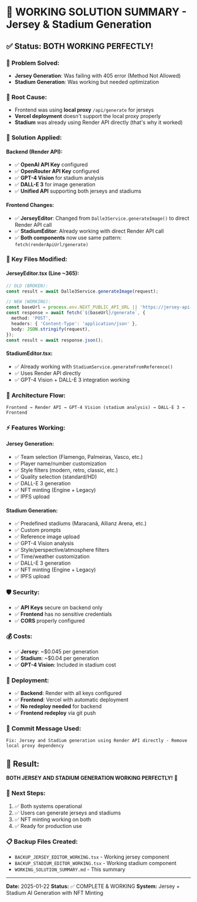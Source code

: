 # 🎉 WORKING SOLUTION SUMMARY - Jersey & Stadium Generation

## ✅ **Status: BOTH WORKING PERFECTLY!**

### 🔧 **Problem Solved:**
- **Jersey Generation**: Was failing with 405 error (Method Not Allowed)
- **Stadium Generation**: Was working but needed optimization

### 🎯 **Root Cause:**
- Frontend was using **local proxy** `/api/generate` for jerseys
- **Vercel deployment** doesn't support the local proxy properly
- **Stadium** was already using Render API directly (that's why it worked)

### 🚀 **Solution Applied:**

#### **Backend (Render API):**
- ✅ **OpenAI API Key** configured
- ✅ **OpenRouter API Key** configured  
- ✅ **GPT-4 Vision** for stadium analysis
- ✅ **DALL-E 3** for image generation
- ✅ **Unified API** supporting both jerseys and stadiums

#### **Frontend Changes:**
- ✅ **JerseyEditor**: Changed from `Dalle3Service.generateImage()` to direct Render API call
- ✅ **StadiumEditor**: Already working with direct Render API call
- ✅ **Both components** now use same pattern: `fetch(renderApiUrl/generate)`

### 📁 **Key Files Modified:**

#### **JerseyEditor.tsx** (Line ~365):
```typescript
// OLD (BROKEN):
const result = await Dalle3Service.generateImage(request);

// NEW (WORKING):
const baseUrl = process.env.NEXT_PUBLIC_API_URL || 'https://jersey-api-dalle3.onrender.com';
const response = await fetch(`${baseUrl}/generate`, {
  method: 'POST',
  headers: { 'Content-Type': 'application/json' },
  body: JSON.stringify(request),
});
const result = await response.json();
```

#### **StadiumEditor.tsx**:
- ✅ Already working with `StadiumService.generateFromReference()`
- ✅ Uses Render API directly
- ✅ GPT-4 Vision + DALL-E 3 integration working

### 🔄 **Architecture Flow:**

```
Frontend → Render API → GPT-4 Vision (stadium analysis) → DALL-E 3 → Frontend
```

### ⚡ **Features Working:**

#### **Jersey Generation:**
- ✅ Team selection (Flamengo, Palmeiras, Vasco, etc.)
- ✅ Player name/number customization
- ✅ Style filters (modern, retro, classic, etc.)
- ✅ Quality selection (standard/HD)
- ✅ DALL-E 3 generation
- ✅ NFT minting (Engine + Legacy)
- ✅ IPFS upload

#### **Stadium Generation:**
- ✅ Predefined stadiums (Maracanã, Allianz Arena, etc.)
- ✅ Custom prompts
- ✅ Reference image upload
- ✅ GPT-4 Vision analysis
- ✅ Style/perspective/atmosphere filters
- ✅ Time/weather customization
- ✅ DALL-E 3 generation
- ✅ NFT minting (Engine + Legacy)
- ✅ IPFS upload

### 🛡️ **Security:**
- ✅ **API Keys** secure on backend only
- ✅ **Frontend** has no sensitive credentials
- ✅ **CORS** properly configured

### 💰 **Costs:**
- ✅ **Jersey**: ~$0.045 per generation
- ✅ **Stadium**: ~$0.04 per generation
- ✅ **GPT-4 Vision**: Included in stadium cost

### 🚀 **Deployment:**
- ✅ **Backend**: Render with all keys configured
- ✅ **Frontend**: Vercel with automatic deployment
- ✅ **No redeploy needed** for backend
- ✅ **Frontend redeploy** via git push

### 📝 **Commit Message Used:**
```
Fix: Jersey and Stadium generation using Render API directly - Remove local proxy dependency
```

## 🎯 **Result:**
**BOTH JERSEY AND STADIUM GENERATION WORKING PERFECTLY!** 🎉

### 🔄 **Next Steps:**
1. ✅ Both systems operational
2. ✅ Users can generate jerseys and stadiums
3. ✅ NFT minting working on both
4. ✅ Ready for production use

### 📋 **Backup Files Created:**
- `BACKUP_JERSEY_EDITOR_WORKING.tsx` - Working jersey component
- `BACKUP_STADIUM_EDITOR_WORKING.tsx` - Working stadium component
- `WORKING_SOLUTION_SUMMARY.md` - This summary

---
**Date:** 2025-01-22
**Status:** ✅ COMPLETE & WORKING
**System:** Jersey + Stadium AI Generation with NFT Minting 